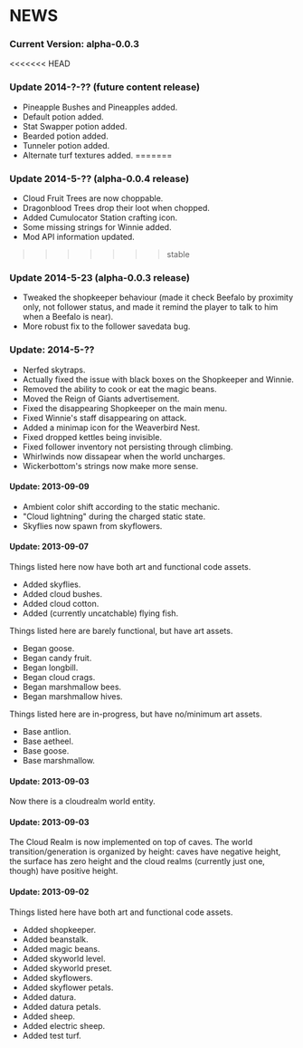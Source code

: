 NEWS
===============================================================================

<!--
This is a comment block.

I converted the NEWS file to Markdown, so they can more easily be read from GitHub.
The nice thing about Markdown is that its syntax is very natural (being converted
to HTML). In fact, the original version from debugman18 was pretty much Markdown
already. Just avoid underscores, since they have a special meaning in MD.

Read this file in the GitHub code browser to see how it looks like (and how it's
much better than just plain text).

This link has some nice info on Markdown: http://daringfireball.net/projects/markdown

-simplex
-->

<!--
I'm prefixing the list of changes by date, since I suppose we'll remain at prealpha
for quite some time.
-->

### Current Version: alpha-0.0.3

<<<<<<< HEAD
### Update 2014-?-?? (future content release)
+ Pineapple Bushes and Pineapples added.
+ Default potion added.
+ Stat Swapper potion added.
+ Bearded potion added.
+ Tunneler potion added.
+ Alternate turf textures added.
=======
### Update 2014-5-?? (alpha-0.0.4 release)
+ Cloud Fruit Trees are now choppable.
+ Dragonblood Trees drop their loot when chopped.
+ Added Cumulocator Station crafting icon.
+ Some missing strings for Winnie added.
+ Mod API information updated.
>>>>>>> stable

### Update 2014-5-23 (alpha-0.0.3 release)

+ Tweaked the shopkeeper behaviour (made it check Beefalo by proximity only, not follower status, and made it remind the player to talk to him when a Beefalo is near).
+ More robust fix to the follower savedata bug.

### Update: 2014-5-??

+ Nerfed skytraps.
+ Actually fixed the issue with black boxes on the Shopkeeper and Winnie.
+ Removed the ability to cook or eat the magic beans. 
+ Moved the Reign of Giants advertisement.
+ Fixed the disappearing Shopkeeper on the main menu.
+ Fixed Winnie's staff disappearing on attack.
+ Added a minimap icon for the Weaverbird Nest.
+ Fixed dropped kettles being invisible.
+ Fixed follower inventory not persisting through climbing.
+ Whirlwinds now dissapear when the world uncharges.
+ Wickerbottom's strings now make more sense.


#### Update: 2013-09-09

+ Ambient color shift according to the static mechanic.
+ "Cloud lightning" during the charged static state.
+ Skyflies now spawn from skyflowers.

#### Update: 2013-09-07

Things listed here now have both art and functional code assets.
+ Added skyflies.
+ Added cloud bushes.
+ Added cloud cotton.
+ Added (currently uncatchable) flying fish.

Things listed here are barely functional, but have art assets.
+ Began goose.
+ Began candy fruit.
+ Began longbill.
+ Began cloud crags.
+ Began marshmallow bees.
+ Began marshmallow hives.

Things listed here are in-progress, but have no/minimum art assets.
+ Base antlion.
+ Base aetheel.
+ Base goose.
+ Base marshmallow.

#### Update: 2013-09-03

Now there is a cloudrealm world entity.

#### Update: 2013-09-03

The Cloud Realm is now implemented on top of caves. The world transition/generation
is organized by height: caves have negative height, the surface has zero height and
the cloud realms (currently just one, though) have positive height.

#### Update: 2013-09-02

Things listed here have both art and functional code assets.
+ Added shopkeeper.
+ Added beanstalk.
+ Added magic beans.
+ Added skyworld level.
+ Added skyworld preset.
+ Added skyflowers.
+ Added skyflower petals.
+ Added datura.
+ Added datura petals.
+ Added sheep.
+ Added electric sheep.
+ Added test turf.

<!--
vim: ft=markdown:
-->

